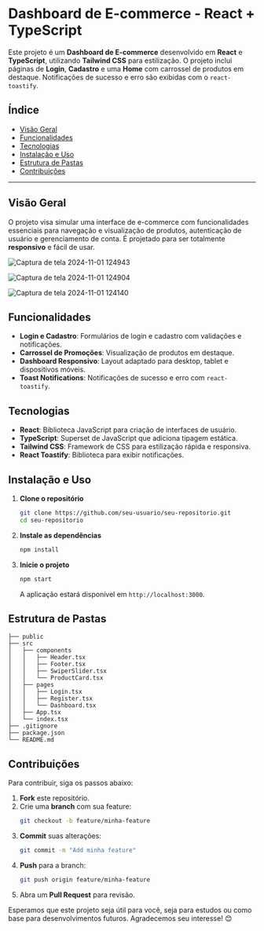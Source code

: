 # Dashboard de E-commerce - React + TypeScript

Este projeto é um **Dashboard de E-commerce** desenvolvido em **React** e **TypeScript**, utilizando **Tailwind CSS** para estilização. O projeto inclui páginas de **Login**, **Cadastro** e uma **Home** com carrossel de produtos em destaque. Notificações de sucesso e erro são exibidas com o `react-toastify`.

## Índice

- [Visão Geral](#visão-geral)
- [Funcionalidades](#funcionalidades)
- [Tecnologias](#tecnologias)
- [Instalação e Uso](#instalação-e-uso)
- [Estrutura de Pastas](#estrutura-de-pastas)
- [Contribuições](#contribuições)

---

## Visão Geral

O projeto visa simular uma interface de e-commerce com funcionalidades essenciais para navegação e visualização de produtos, autenticação de usuário e gerenciamento de conta. É projetado para ser totalmente **responsivo** e fácil de usar.

![Captura de tela 2024-11-01 124943](https://github.com/user-attachments/assets/0a037230-efca-4f20-8870-eaeb4c8af541)

![Captura de tela 2024-11-01 124904](https://github.com/user-attachments/assets/c9eea69b-48c6-4d91-b89c-8f013faa7fd0)

![Captura de tela 2024-11-01 124140](https://github.com/user-attachments/assets/2df8608e-1001-4190-a85d-2dd6097ec5d8)


## Funcionalidades

- **Login e Cadastro**: Formulários de login e cadastro com validações e notificações.
- **Carrossel de Promoções**: Visualização de produtos em destaque.
- **Dashboard Responsivo**: Layout adaptado para desktop, tablet e dispositivos móveis.
- **Toast Notifications**: Notificações de sucesso e erro com `react-toastify`.

## Tecnologias

- **React**: Biblioteca JavaScript para criação de interfaces de usuário.
- **TypeScript**: Superset de JavaScript que adiciona tipagem estática.
- **Tailwind CSS**: Framework de CSS para estilização rápida e responsiva.
- **React Toastify**: Biblioteca para exibir notificações.

## Instalação e Uso

1. **Clone o repositório**
   ```bash
   git clone https://github.com/seu-usuario/seu-repositorio.git
   cd seu-repositorio
   ```

2. **Instale as dependências**
   ```bash
   npm install
   ```

3. **Inicie o projeto**
   ```bash
   npm start
   ```
   A aplicação estará disponível em `http://localhost:3000`.

## Estrutura de Pastas

```plaintext
├── public
├── src
│   ├── components
│   │   ├── Header.tsx
│   │   ├── Footer.tsx
│   │   ├── SwiperSlider.tsx
│   │   └── ProductCard.tsx
│   ├── pages
│   │   ├── Login.tsx
│   │   ├── Register.tsx
│   │   └── Dashboard.tsx
│   ├── App.tsx
│   └── index.tsx
├── .gitignore
├── package.json
└── README.md
```

## Contribuições

Para contribuir, siga os passos abaixo:

1. **Fork** este repositório.
2. Crie uma **branch** com sua feature:
   ```bash
   git checkout -b feature/minha-feature
   ```
3. **Commit** suas alterações:
   ```bash
   git commit -m "Add minha feature"
   ```
4. **Push** para a branch:
   ```bash
   git push origin feature/minha-feature
   ```
5. Abra um **Pull Request** para revisão.



Esperamos que este projeto seja útil para você, seja para estudos ou como base para desenvolvimentos futuros. Agradecemos seu interesse! 😊
